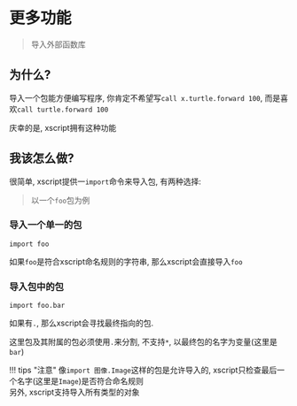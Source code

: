 # 更多功能
> 导入外部函数库

## 为什么?
导入一个包能方便编写程序, 你肯定不希望写`call x.turtle.forward 100`, 而是喜欢`call turtle.forward 100`

庆幸的是, xscript拥有这种功能

## 我该怎么做?
很简单, xscript提供一`import`命令来导入包, 有两种选择:
> 以一个`foo`包为例

### 导入一个单一的包
`import foo`

如果`foo`是符合xscript命名规则的字符串, 那么xscript会直接导入`foo`

### 导入包中的包
`import foo.bar`

如果有`.`, 那么xscript会寻找最终指向的包.

这里包及其附属的包必须使用`.`来分割, 不支持`*`, 以最终包的名字为变量(这里是`bar`)

!!! tips "注意"
	像`import 图像.Image`这样的包是允许导入的, xscript只检查最后一个名字(这里是`Image`)是否符合命名规则<br>
	另外, xscript支持导入所有类型的对象

